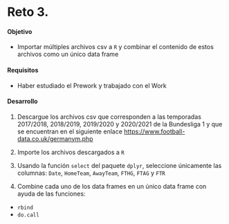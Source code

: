 # Reto 3.

#### Objetivo

- Importar múltiples archivos csv a `R` y combinar el contenido de estos archivos como un único data frame

#### Requisitos

- Haber estudiado el Prework y trabajado con el Work

#### Desarrollo

1. Descargue los archivos csv que corresponden a las temporadas 2017/2018, 2018/2019, 2019/2020 y 2020/2021 de la Bundesliga 1 y que se encuentran en el siguiente enlace https://www.football-data.co.uk/germanym.php

2. Importe los archivos descargados a `R`

3. Usando la función `select` del paquete `dplyr`, seleccione únicamente las columnas:  `Date`, `HomeTeam`, `AwayTeam`, `FTHG`, `FTAG` y `FTR`

4. Combine cada uno de los data frames en un único data frame con ayuda de las funciones:

- `rbind`
- `do.call`
